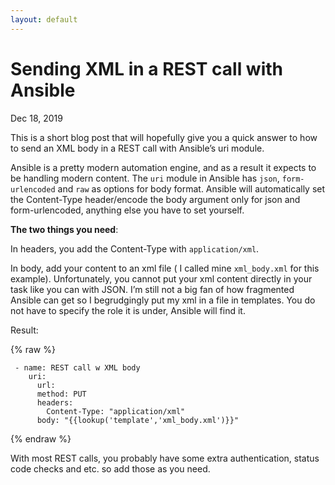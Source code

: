 ```yaml
---
layout: default
---
```



# Sending XML in a REST call with Ansible  
Dec 18, 2019
 

This is a short blog post that will hopefully give you a quick answer to how to send an XML body in a REST call with Ansible’s uri module.  

 
Ansible is a pretty modern automation engine, and as a result it expects to be handling modern content. The `uri` module in Ansible has `json`, `form-urlencoded` and `raw` as options for body format. Ansible will automatically set the Content-Type header/encode the body argument only for json and form-urlencoded, anything else you have to set yourself. 


**The two things you need**: 

In headers, you add the Content-Type with `application/xml`.  

In body, add your content to an xml file ( I called mine `xml_body.xml` for this example). Unfortunately, you cannot put your xml content directly in your task like you can with JSON. I’m still not a big fan of how fragmented Ansible can get so I begrudgingly put my xml in a file in templates. You do not have to specify the role it is under, Ansible will find it.  

Result: 

{% raw %}
```
 - name: REST call w XML body 
    uri: 
      url:  
      method: PUT  
      headers: 
        Content-Type: "application/xml" 
      body: "{{lookup('template','xml_body.xml')}}" 
```
{% endraw %}

With most REST calls, you probably have some extra authentication, status code checks and etc. so add those as you need.  

 
